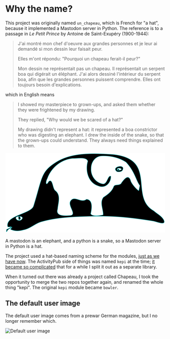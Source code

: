 # Why the name?

This project was originally named `un_chapeau`, which is French for "a hat",
because it implemented a Mastodon server in Python. The reference is to a
passage in *Le Petit Prince* by Antoine de Saint-Exupéry (1900-1944):

> J'ai montré mon chef d'oeuvre aux grandes personnes et je leur ai demandé si mon dessin leur faisait peur.
>
> Elles m'ont répondu: "Pourquoi un chapeau ferait-il peur?"
>
> Mon dessin ne représentait pas un chapeau. Il représentait un serpent boa qui digérait un éléphant. J'ai alors dessiné l'intérieur du serpent boa, afin que les grandes personnes puissent comprendre. Elles ont toujours besoin d'explications. 

which in English means

> I showed my masterpiece to grown-ups, and asked them whether they were frightened by my drawing.
>
> They replied, "Why would we be scared of a hat?"
>
> My drawing didn't represent a hat: it represented a boa constrictor who was digesting an elephant. I drew the inside of the snake, so that the grown-ups could understand. They always need things explained to them.

![Elephant in snake](snake.png)

A mastodon is an elephant, and a python is a snake, so a Mastodon server in Python is a hat.

The project used a hat-based naming scheme for the modules, [just as we have now](modules.md).
The ActivityPub side of things was named `kepi` at the time; [it became so complicated](bowler-heavy.md)
that for a while I split it out as a separate library.

When it turned out there was already a project called Chapeau, I took the opportunity to
merge the two repos together again, and renamed the whole thing "kepi". The original
`kepi` module became `bowler`.

## The default user image

The default user image comes from a prewar German magazine, but I no longer remember which.

![Default user image](hat-person.png)
